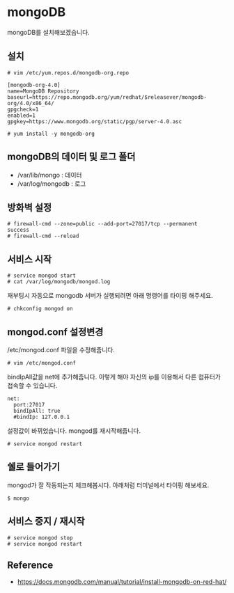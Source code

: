 # mongoDB
mongoDB를 설치해보겠습니다.

## 설치
```
# vim /etc/yum.repos.d/mongodb-org.repo
```

```
[mongodb-org-4.0]
name=MongoDB Repository
baseurl=https://repo.mongodb.org/yum/redhat/$releasever/mongodb-org/4.0/x86_64/
gpgcheck=1
enabled=1
gpgkey=https://www.mongodb.org/static/pgp/server-4.0.asc
```

```
# yum install -y mongodb-org
```

## mongoDB의 데이터 및 로그 폴더
- /var/lib/mongo : 데이터
- /var/log/mongodb : 로그

## 방화벽 설정
```
# firewall-cmd --zone=public --add-port=27017/tcp --permanent
success
# firewall-cmd --reload
```

## 서비스 시작
```
# service mongod start
# cat /var/log/mongodb/mongod.log
```

재부팅시 자동으로 mongodb 서버가 실행되려면 아래 명령어를 타이핑 해주세요.
```
# chkconfig mongod on
```

## mongod.conf 설정변경
/etc/mongod.conf 파일을 수정해줍니다.
```
# vim /etc/mongod.conf
```

bindIpAll값을 net에 추가해줍니다. 이렇게 해야 자신의 ip를 이용해서 다른 컴퓨터가 접속할 수 있습니다.
```
net:
  port:27017
  bindIpAll: true
  #bindIp: 127.0.0.1
```

설정값이 바뀌었습니다. mongod를 재시작해줍니다.
```
# service mongod restart
```

## 쉘로 들어가기
mongod가 잘 작동되는지 체크해봅시다. 아래처럼 터미널에서 타이핑 해보세요.
```
$ mongo
```

## 서비스 중지 / 재시작
```
# service mongod stop
# service mongod restart
```

## Reference
- https://docs.mongodb.com/manual/tutorial/install-mongodb-on-red-hat/